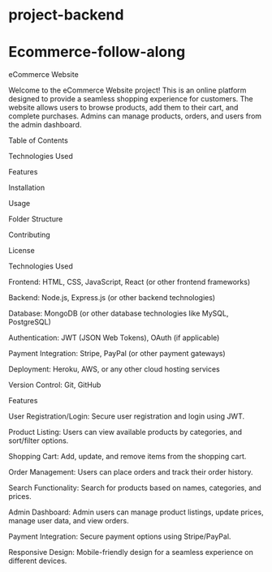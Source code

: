 # project-backend

# Ecommerce-follow-along

eCommerce Website

Welcome to the eCommerce Website project! This is an online platform designed to provide a seamless shopping experience for customers. The website allows users to browse products, add them to their cart, and complete purchases. Admins can manage products, orders, and users from the admin dashboard.


Table of Contents

Technologies Used

Features

Installation

Usage

Folder Structure

Contributing

License

Technologies Used

Frontend: HTML, CSS, JavaScript, React (or other frontend frameworks)

Backend: Node.js, Express.js (or other backend technologies)

Database: MongoDB (or other database technologies like MySQL, PostgreSQL)

Authentication: JWT (JSON Web Tokens), OAuth (if applicable)

Payment Integration: Stripe, PayPal (or other payment gateways)

Deployment: Heroku, AWS, or any other cloud hosting services

Version Control: Git, GitHub

Features

User Registration/Login: Secure user registration and login using JWT.

Product Listing: Users can view available products by categories, and sort/filter options.

Shopping Cart: Add, update, and remove items from the shopping cart.

Order Management: Users can place orders and track their order history.

Search Functionality: Search for products based on names, categories, and prices.

Admin Dashboard: Admin users can manage product listings, update prices, manage user data, and view orders.

Payment Integration: Secure payment options using Stripe/PayPal.

Responsive Design: Mobile-friendly design for a seamless experience on different devices.
